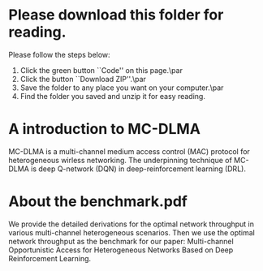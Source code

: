 # Please download this folder for reading.
Please follow the steps below:
   1. Click the green button ``Code'' on this page.\par
   2. Click the button ``Download ZIP''.\par
   3. Save the folder to any place you want on your computer.\par
   4. Find the folder you saved and unzip it for easy reading.
# A introduction to MC-DLMA
MC-DLMA is a multi-channel medium access control (MAC) protocol for heterogeneous wirless networking. The underpinning technique of MC-DLMA is deep Q-network (DQN) in deep-reinforcement learning (DRL). 
# About the benchmark.pdf
We provide the detailed derivations for the optimal network throughput in various multi-channel heterogeneous scenarios. Then we use the optimal network throughput as the benchmark for our paper:  Multi-channel Opportunistic Access for Heterogeneous Networks Based on Deep Reinforcement Learning.
